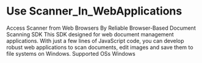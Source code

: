 # Use Scanner_In_WebApplications
Access Scanner from Web Browsers By Reliable Browser-Based Document Scanning SDK
This SDK designed for web document management applications. With just a few lines of JavaScript code, you can develop robust web applications to scan documents, edit images and save them to file systems on Windows.
Supported OSs
Windows

